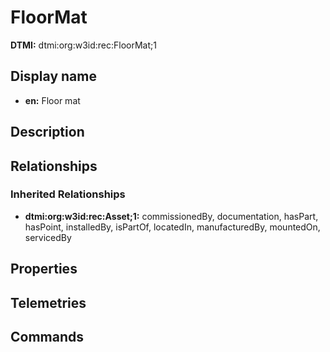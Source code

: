 # FloorMat
**DTMI:** dtmi:org:w3id:rec:FloorMat;1
## Display name
- **en:** Floor mat
## Description
## Relationships
### Inherited Relationships
* **dtmi:org:w3id:rec:Asset;1:** commissionedBy, documentation, hasPart, hasPoint, installedBy, isPartOf, locatedIn, manufacturedBy, mountedOn, servicedBy
## Properties
## Telemetries
## Commands
